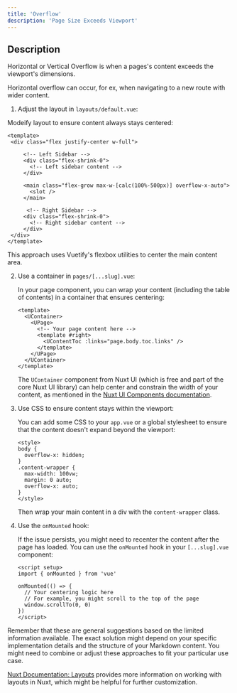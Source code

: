 ```yaml
---
title: 'Overflow'
description: 'Page Size Exceeds Viewport'
---
```


## Description

Horizontal or Vertical Overflow is when a pages's content exceeds the viewport's dimensions.  

Horizontal overflow can occur, for ex, when navigating to a new route with wider content.



1. Adjust the layout in `layouts/default.vue`:
   
Modeify layout to ensure content always stays centered:

   ```vue
<template>
    <div class="flex justify-center w-full">

        <!-- Left Sidebar -->
        <div class="flex-shrink-0">
          <!-- Left sidebar content -->
        </div>

        <main class="flex-grow max-w-[calc(100%-500px)] overflow-x-auto">
          <slot />
        </main>

		 <!-- Right Sidebar -->
        <div class="flex-shrink-0">
          <!-- Right sidebar content -->
        </div>
    </div>
</template>
   ```

   This approach uses Vuetify's flexbox utilities to center the main content area.

2. Use a container in `pages/[...slug].vue`:
   
   In your page component, you can wrap your content (including the table of contents) in a container that ensures centering:

   ```vue
   <template>
     <UContainer>
       <UPage>
         <!-- Your page content here -->
         <template #right>
           <UContentToc :links="page.body.toc.links" />
         </template>
       </UPage>
     </UContainer>
   </template>
   ```

   The `UContainer` component from Nuxt UI (which is free and part of the core Nuxt UI library) can help center and constrain the width of your content, as mentioned in the [Nuxt UI Components documentation](https://ui.nuxt.com/components/container).

3. Use CSS to ensure content stays within the viewport:
   
   You can add some CSS to your `app.vue` or a global stylesheet to ensure that the content doesn't expand beyond the viewport:

   ```vue
   <style>
   body {
     overflow-x: hidden;
   }
   .content-wrapper {
     max-width: 100vw;
     margin: 0 auto;
     overflow-x: auto;
   }
   </style>
   ```

   Then wrap your main content in a div with the `content-wrapper` class.

4. Use the `onMounted` hook:
   
   If the issue persists, you might need to recenter the content after the page has loaded. You can use the `onMounted` hook in your `[...slug].vue` component:

   ```vue
   <script setup>
   import { onMounted } from 'vue'
   
   onMounted(() => {
     // Your centering logic here
     // For example, you might scroll to the top of the page
     window.scrollTo(0, 0)
   })
   </script>
   ```

Remember that these are general suggestions based on the limited information available. The exact solution might depend on your specific implementation details and the structure of your Markdown content. You might need to combine or adjust these approaches to fit your particular use case.

[Nuxt Documentation: Layouts](https://nuxt.com/docs/guide/directory-structure/layouts) provides more information on working with layouts in Nuxt, which might be helpful for further customization.